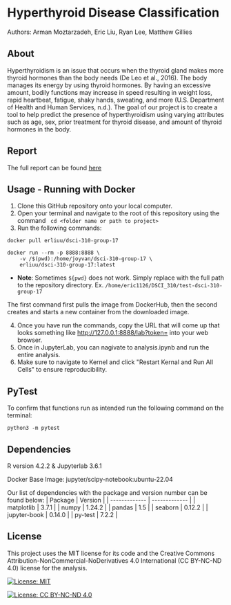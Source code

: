 # Hyperthyroid Disease Classification
Authors: Arman Moztarzadeh, Eric Liu, Ryan Lee, Matthew Gillies

## About
Hyperthyroidism is an issue that occurs when the thyroid gland makes more thyroid hormones than the body needs (De Leo et al., 2016). The body manages its energy by using thyroid hormones. By having an excessive amount, bodily functions may increase in speed resulting in weight loss, rapid heartbeat, fatigue, shaky hands, sweating, and more (U.S. Department of Health and Human Services, n.d.). The goal of our project is to create a tool to help predict the presence of hyperthyroidism using varying attributes such as age, sex, prior treatment for thyroid disease, and amount of thyroid hormones in the body.

## Report
The full report can be found [here](https://github.com/erliuu/dsci-310-group-17/blob/main/analysis.ipynb)

## Usage - Running with Docker
1. Clone this GitHub repository onto your local computer.
2. Open your terminal and navigate to the root of this repository using the command ``` cd <folder name or path to project>```
3. Run the following commands: 
```
docker pull erliuu/dsci-310-group-17
```
```
docker run --rm -p 8888:8888 \
    -v /$(pwd):/home/joyvan/dsci-310-group-17 \
    erliuu/dsci-310-group-17:latest
```
- **Note**: Sometimes `${pwd}` does not work. Simply replace with the full path to the repository directory. Ex. `/home/eric1126/DSCI_310/test-dsci-310-group-17`

The first command first pulls the image from DockerHub, then the second creates and starts a new container from the downloaded image.

4. Once you have run the commands, copy the URL that will come up that looks something like [http://127.0.0.1:8888/lab?token=<token>](http://127.0.0.1:8888/lab?token=) into your web browser.
5. Once in JupyterLab, you can nagivate to analysis.ipynb and run the entire analysis.
6. Make sure to navigate to Kernel and click "Restart Kernal and Run All Cells" to ensure reproducibility.

## PyTest
To confirm that functions run as intended run the following command on the terminal:
```
python3 -m pytest 
```

## Dependencies
R version 4.2.2 & Jupyterlab 3.6.1

Docker Base Image: jupyter/scipy-notebook:ubuntu-22.04

Our list of dependencies with the package and version number can be found below:
| Package  | Version |
| ------------- | ------------- |
| matplotlib  | 3.7.1 |
| numpy  | 1.24.2 |
| pandas  | 1.5 |
| seaborn | 0.12.2 |
| jupyter-book  | 0.14.0 |
| py-test  | 7.2.2 |

## License
This project uses the MIT license for its code and the Creative Commons Attribution-NonCommercial-NoDerivatives 4.0 International (CC BY-NC-ND 4.0) license for the analysis.

[![License: MIT](https://img.shields.io/badge/License-MIT-yellow.svg)](https://opensource.org/licenses/MIT)

[![License: CC BY-NC-ND 4.0](https://img.shields.io/badge/License-CC_BY--NC--ND_4.0-lightgrey.svg)](https://creativecommons.org/licenses/by-nc-nd/4.0/)
